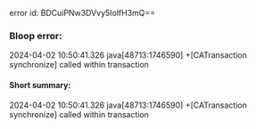 error id: BDCuiPNw3DVvy5IolfH3mQ==
### Bloop error:

2024-04-02 10:50:41.326 java[48713:1746590] +[CATransaction synchronize] called within transaction
#### Short summary: 

2024-04-02 10:50:41.326 java[48713:1746590] +[CATransaction synchronize] called within transaction